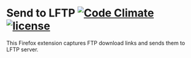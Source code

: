 # Send to LFTP [![Code Climate](https://codeclimate.com/github/Metalnem/send-to-lftp/badges/gpa.svg)](https://codeclimate.com/github/Metalnem/send-to-lftp) [![license](https://img.shields.io/badge/license-MIT-blue.svg?style=flat)](https://raw.githubusercontent.com/metalnem/send-to-lftp/master/LICENSE)

This Firefox extension captures FTP download links and sends them to LFTP server.
